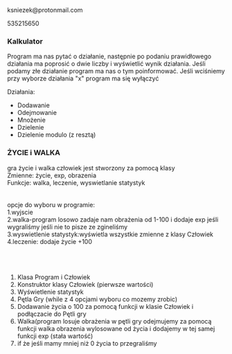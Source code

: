 <p>ksniezek@protonmail.com</p>
<p>535215650</p>
<h3>Kalkulator</h3>
<p>Program ma nas pytać o działanie, następnie po podaniu prawidłowego działania ma poprosić o dwie liczby i wyświetlić wynik działania. Jeśli podamy złe działanie program ma nas o tym poinformować. Jeśli wciśniemy przy wyborze działania "x" program ma się wyłączyć</p>
Działania:
<ul>
<li>Dodawanie</li>
<li>Odejmowanie</li>
<li>Mnożenie</li>
<li>Dzielenie</li>
<li>Dzielenie modulo (z resztą)</li>
</ul>

<h3>ŻYCIE i WALKA</h3>
gra życie i walka
człowiek jest stworzony za pomocą klasy 
</br>
	Zmienne: życie, exp, obrazenia
	</br>
	Funkcje: walka, leczenie, wyswietlanie statystyk
</br>
</br>
</br>
opcje do wyboru w programie:</br>
1.wyjscie
</br>
2.walka-program losowo zadaje nam obrażenia od 1-100 i dodaje exp jeśli wygraliśmy jeśli nie to pisze ze zgineliśmy
</br>
3.wyswietlenie statystyk:wyświetla wszystkie zmienne z klasy Człowiek
</br>
4.leczenie: dodaje życie +100


</br>
</br>
</br>
</br>

1. Klasa Program i Człowiek
2. Konstruktor klasy Człowiek (pierwsze wartości)
3. Wyświetlenie statystyk
4. Pętla Gry (while z 4 opcjami wyboru co mozemy zrobic)
5. Dodawanie życia o 100 za pomocą funkcji w klasie Człowiek i podłączacie do Pętli gry
6. Walka(program losuje obrażenia w pętli gry 
odejmujemy za pomocą funkcji walka obrazenia wylosowane od życia
i dodajemy w tej samej funkcji exp (stała wartość)
7. if że jeśli mamy mniej niż 0 życia to przegraliśmy
